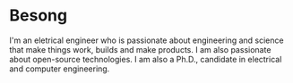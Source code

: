 # Besong
I'm an eletrical engineer who is passionate about engineering and science that make things work, builds and make products. I am also passionate about open-source technologies. I am also a Ph.D., candidate in electrical and computer engineering.  
